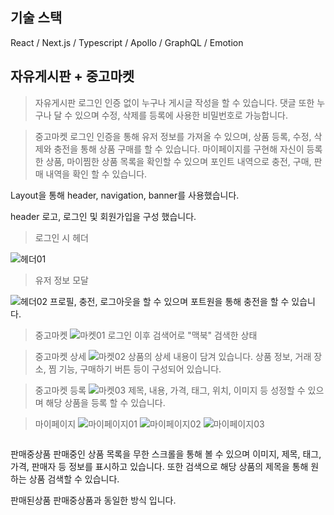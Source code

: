 ## 기술 스택
React / Next.js / Typescript / Apollo / GraphQL / Emotion

## 자유게시판 + 중고마켓
> 자유게시판
로그인 인증 없이 누구나 게시글 작성을 할 수 있습니다.
댓글 또한 누구나 달 수 있으며 수정, 삭제를 등록에 사용한 비밀번호로 가능합니다.

> 중고마켓
로그인 인증을 통해 유저 정보를 가져올 수 있으며, 상품 등록, 수정, 삭제와 충전을 통해 상품 구매를 할 수 있습니다.
마이페이지를 구현해 자신이 등록한 상품, 마이찜한 상품 목록을 확인할 수 있으며
포인트 내역으로 충전, 구매, 판매 내역을 확인 할 수 있습니다.

Layout을 통해 header, navigation, banner를 사용했습니다.

header
로고, 로그인 및 회원가입을 구성 했습니다.

> 로그인 시 헤더

![헤더01](https://github.com/user-attachments/assets/ed536b0a-7f01-4ea1-8183-5f3e87d0107e) 

> 유저 정보 모달

![헤더02](https://github.com/user-attachments/assets/3833e25c-2225-494e-9788-8540181b8ae0)
프로필, 충전, 로그아웃을 할 수 있으며 포트원을 통해 충전을 할 수 있습니다.

> 중고마켓
![마켓01](https://github.com/user-attachments/assets/2ca2d434-4e16-4ab8-944b-ff78df4a773e)
로그인 이후 검색어로 "맥북" 검색한 상태

> 중고마켓 상세
![마켓02](https://github.com/user-attachments/assets/735633e0-485e-40a4-80b8-2fdd26b753d4)
상품의 상세 내용이 담겨 있습니다. 상품 정보, 거래 장소, 찜 기능, 구매하기 버튼 등이 구성되어 있습니다.

> 중고마켓 등록
![마켓03](https://github.com/user-attachments/assets/84bb5ee2-3682-4bcc-9939-05de68cfcf53)
제목, 내용, 가격, 태그, 위치, 이미지 등 성정할 수 있으며 해당 상품을 등록 할 수 있습니다.

> 마이페이지
![마이페이지01](https://github.com/user-attachments/assets/85e7fc2c-21f2-4988-bf34-987bfd643806)
![마이페이지02](https://github.com/user-attachments/assets/5b7cc24c-553e-44ab-ae3a-ac24588f55a4)
![마이페이지03](https://github.com/user-attachments/assets/8f33d7fc-0829-4952-a277-34f2fd4ff861)


```bash

```



판매중상품
판매중인 상품 목록을 무한 스크롤을 통해 볼 수 있으며 이미지, 제목, 태그, 가격, 판매자 등 정보를 표시하고 있습니다.
또한 검색으로 해당 상품의 제목을 통해 원하는 상품 검색할 수 있습니다.

판매된상품
판매중상품과 동일한 방식 입니다.

